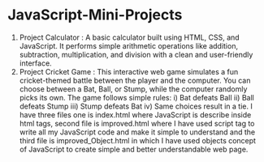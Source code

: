 # JavaScript-Mini-Projects
1) Project Calculator : A basic calculator built using HTML, CSS, and JavaScript. It performs simple arithmetic operations like addition, subtraction, multiplication, and division with a clean and user-friendly interface.
2) Project Cricket Game : This interactive web game simulates a fun cricket-themed battle between the player and the computer. You can choose between a Bat, Ball, or Stump, while the computer randomly picks its own. The game follows simple rules: i) Bat defeats Ball  ii) Ball defeats Stump  iii) Stump defeats Bat  iv) Same choices result in a tie. I have three files one is index.html where JavaScript is describe inside html tags, second file is improved.html where I have used script tag to write all my JavaScript code and make it simple to understand and the third file is improved_Object.html in which I have used objects concept of JavaScript to create simple and better understandable web page.
